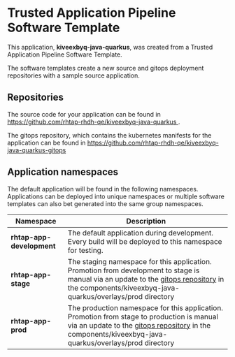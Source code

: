 # Trusted Application Pipeline Software Template

This application, **kiveexbyq-java-quarkus**, was created from a Trusted Application Pipeline Software Template.

The software templates create a new source and gitops deployment repositories with a sample source application. 

## Repositories

The source code for your application can be found in [https://github.com/rhtap-rhdh-qe/kiveexbyq-java-quarkus ](https://github.com/rhtap-rhdh-qe/kiveexbyq-java-quarkus ).
 
The gitops repository, which contains the kubernetes manifests for the application can be found in 
[https://github.com/rhtap-rhdh-qe/kiveexbyq-java-quarkus-gitops ](https://github.com/rhtap-rhdh-qe/kiveexbyq-java-quarkus-gitops ) 

## Application namespaces 

The default application will be found in the following namespaces. Applications can be deployed into unique namespaces or multiple software templates can also bet generated into the same group namespaces.  

|  Namespace   |  Description   |  
| -------- | -------- |   
| **rhtap-app-development** | The default application during development. Every build will be deployed to this namespace for testing. | 
| **rhtap-app-stage** | The staging namespace for this application. Promotion from development to stage is manual via an update to the [gitops repository](https://github.com/rhtap-rhdh-qe/kiveexbyq-java-quarkus-gitops ) in the components/kiveexbyq-java-quarkus/overlays/prod directory |  
| **rhtap-app-prod** | The production namespace for this application. Promotion from stage to production is manual via an update to the [gitops repository](https://github.com/rhtap-rhdh-qe/kiveexbyq-java-quarkus-gitops ) in the components/kiveexbyq-java-quarkus/overlays/prod directory | 